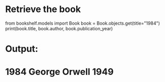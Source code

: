 # Retrieve the book
from bookshelf.models import Book
book = Book.objects.get(title="1984")
print(book.title, book.author, book.publication_year)

# Output:
# 1984 George Orwell 1949

